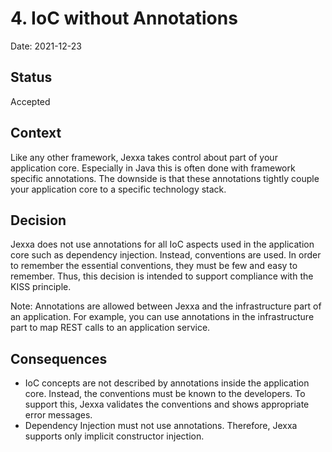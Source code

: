 # 4. IoC without Annotations

Date: 2021-12-23

## Status

Accepted

## Context
Like any other framework, Jexxa takes control about part of your application core. Especially in Java this is often 
done with framework specific annotations. The downside is that these annotations tightly couple your application core 
to a specific technology stack.

## Decision
Jexxa does not use annotations for all IoC aspects used in the application core such as dependency injection. 
Instead, conventions are used. In order to remember the essential conventions, they must be few and easy to remember. 
Thus, this decision is intended to support compliance with the KISS principle.

Note: Annotations are allowed between Jexxa and the infrastructure part of an application. For example, you can use 
annotations in the infrastructure part to map REST calls to an application service. 

## Consequences
* IoC concepts are not described by annotations inside the application core. Instead, the conventions must be known to the 
developers. To support this, Jexxa validates the conventions and shows appropriate error messages.   
* Dependency Injection must not use annotations. Therefore, Jexxa supports only implicit constructor injection. 

